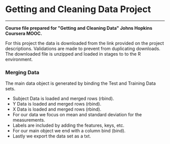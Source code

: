 # Getting and Cleaning Data Project
***

**Course file prepared for "Getting and Cleaning Data" Johns Hopkins Coursera MOOC.**

For this project the data is downloaded from the link provided on the project descriptions. Validations are made to prevent from duplicating downloads. The downloaded file is unzipped and loaded in stages to to the R environment.

### Merging Data

The main data object is generated by binding the Test and Training Data sets.   

* Subject Data is loaded and merged rows (rbind).
* Y Data is loaded and merged rows (rbind). 
* X Data is loaded and merged rows (rbind).
* For our data we focus on mean and standard deviation for the measurements.
* Labels are included by adding the features, keys, etc.
* For our main object we end with a column bind (bind).
* Lastly we export the data set as a txt. 
